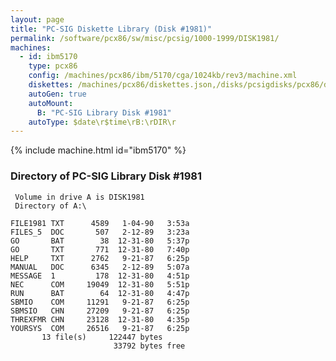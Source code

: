 ```yaml
---
layout: page
title: "PC-SIG Diskette Library (Disk #1981)"
permalink: /software/pcx86/sw/misc/pcsig/1000-1999/DISK1981/
machines:
  - id: ibm5170
    type: pcx86
    config: /machines/pcx86/ibm/5170/cga/1024kb/rev3/machine.xml
    diskettes: /machines/pcx86/diskettes.json,/disks/pcsigdisks/pcx86/diskettes.json
    autoGen: true
    autoMount:
      B: "PC-SIG Library Disk #1981"
    autoType: $date\r$time\rB:\rDIR\r
---
```


{% include machine.html id="ibm5170" %}

### Directory of PC-SIG Library Disk #1981

     Volume in drive A is DISK1981
     Directory of A:\

    FILE1981 TXT      4589   1-04-90   3:53a
    FILES_5  DOC       507   2-12-89   3:23a
    GO       BAT        38  12-31-80   5:37p
    GO       TXT       771  12-31-80   7:40p
    HELP     TXT      2762   9-21-87   6:25p
    MANUAL   DOC      6345   2-12-89   5:07a
    MESSAGE  1         178  12-31-80   4:51p
    NEC      COM     19049  12-31-80   5:51p
    RUN      BAT        64  12-31-80   4:47p
    SBMIO    COM     11291   9-21-87   6:25p
    SBMSIO   CHN     27209   9-21-87   6:25p
    THREXFMR CHN     23128  12-31-80   4:35p
    YOURSYS  COM     26516   9-21-87   6:25p
           13 file(s)     122447 bytes
                           33792 bytes free

